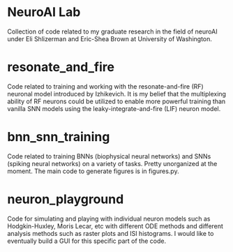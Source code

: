# NeuroAI Lab
Collection of code related to my graduate research in the field of neuroAI under Eli Shlizerman and Eric-Shea Brown at University of Washington. 

# resonate_and_fire
Code related to training and working with the resonate-and-fire (RF) neuronal model introduced by Izhikevich. It is my belief that the multiplexing ability of RF neurons could be utilized to enable more powerful training than vanilla SNN models using the leaky-integrate-and-fire (LIF) neuron model.

# bnn_snn_training 
Code related to training BNNs (biophysical neural networks) and SNNs (spiking neural networks) on a variety of tasks. Pretty unorganized at the moment. The main code to generate figures is in figures.py. 
 
# neuron_playground
Code for simulating and playing with individual neuron models such as Hodgkin-Huxley, Moris Lecar, etc with different ODE methods and different analysis methods such as raster plots and ISI histograms. I would like to eventually build a GUI for this specific part of the code.
